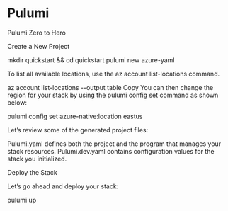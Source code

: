 # Pulumi

Pulumi Zero to Hero

Create a New Project

mkdir quickstart && cd quickstart
pulumi new azure-yaml

To list all available locations, use the az account list-locations command.

az account list-locations --output table
Copy
You can then change the region for your stack by using the pulumi config set command as shown below:

pulumi config set azure-native:location eastus


Let’s review some of the generated project files:

Pulumi.yaml defines both the project and the program that manages your stack resources.
Pulumi.dev.yaml contains configuration values for the stack you initialized.

Deploy the Stack

Let’s go ahead and deploy your stack:

pulumi up